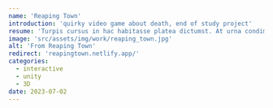 ```yaml
---
name: 'Reaping Town'
introduction: 'quirky video game about death, end of study project'
resume: 'Turpis cursus in hac habitasse platea dictumst. At urna condimentum mattis pellentesque. Enim lobortis scelerisque fermentum dui faucibus in ornare quam. Viverra vitae congue eu consequat ac felis donec. Ante metus dictum at tempor. Morbi enim nunc faucibus a pellentesque sit amet porttitor. Leo duis ut diam quam nulla porttitor massa.'
image: 'src/assets/img/work/reaping_town.jpg'
alt: 'From Reaping Town'
redirect: 'reapingtown.netlify.app/'
categories:
  - interactive
  - unity
  - 3D 
date: 2023-07-02 
---
```

